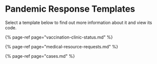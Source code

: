 # Pandemic Response Templates

Select a template below to find out more information about it and view its code. 

{% page-ref page="vaccination-clinic-status.md" %}

{% page-ref page="medical-resource-requests.md" %}

{% page-ref page="cases.md" %}







